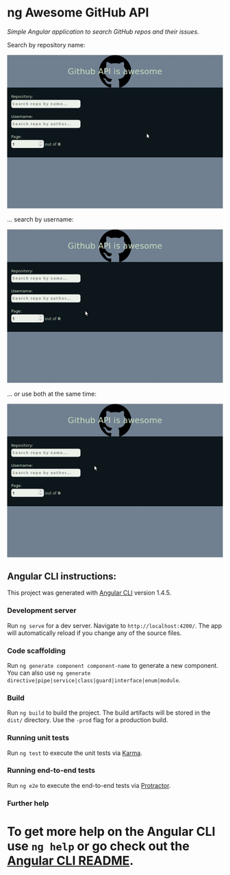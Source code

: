 # ng Awesome GitHub API
*Simple Angular application to search GitHub repos and their issues.*

Search by repository name:

![Search by repository name](https://github.com/KartoffelCheetah/ng-awesome-github-api/blob/master/readme_resources/search_by_repo_name.gif)

... search by username:

![Search by username](https://github.com/KartoffelCheetah/ng-awesome-github-api/blob/master/readme_resources/search_by_user_name.gif)

... or use both at the same time:

![Use both](https://github.com/KartoffelCheetah/ng-awesome-github-api/blob/master/readme_resources/search_repo_and_user.gif)

## Angular CLI instructions:

This project was generated with [Angular CLI](https://github.com/angular/angular-cli) version 1.4.5.

### Development server

Run `ng serve` for a dev server. Navigate to `http://localhost:4200/`. The app will automatically reload if you change any of the source files.

### Code scaffolding

Run `ng generate component component-name` to generate a new component. You can also use `ng generate directive|pipe|service|class|guard|interface|enum|module`.

### Build

Run `ng build` to build the project. The build artifacts will be stored in the `dist/` directory. Use the `-prod` flag for a production build.

### Running unit tests

Run `ng test` to execute the unit tests via [Karma](https://karma-runner.github.io).

### Running end-to-end tests

Run `ng e2e` to execute the end-to-end tests via [Protractor](http://www.protractortest.org/).

### Further help

To get more help on the Angular CLI use `ng help` or go check out the [Angular CLI README](https://github.com/angular/angular-cli/blob/master/README.md).
=======
